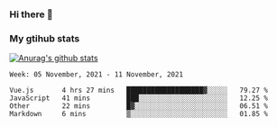 ### Hi there 👋

### My gtihub stats

[![Anurag's github stats](https://github-readme-stats.vercel.app/api?username=gaozhidong)](https://github.com/gaozhidong/github-readme-stats)

<!--START_SECTION:waka-->
```text
Week: 05 November, 2021 - 11 November, 2021

Vue.js       4 hrs 27 mins   ███████████████████▓░░░░░   79.27 % 
JavaScript   41 mins         ███░░░░░░░░░░░░░░░░░░░░░░   12.25 % 
Other        22 mins         █▓░░░░░░░░░░░░░░░░░░░░░░░   06.51 % 
Markdown     6 mins          ▒░░░░░░░░░░░░░░░░░░░░░░░░   01.85 % 
```
<!--END_SECTION:waka-->